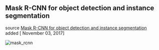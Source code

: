 ## Mask R-CNN for object detection and instance segmentation
source [Mask R-CNN for object detection and instance segmentation](https://github.com/matterport/Mask_RCNN)  
added [ November 03, 2017]


![mask_rcnn](../mask_rcnn.png)
